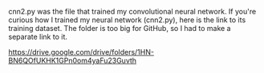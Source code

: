 cnn2.py was the file that trained my convolutional neural network. If you're curious how I trained my neural network (cnn2.py), here is the link to its training dataset. The folder is too big for GitHub, so I had to make a separate link to it.

https://drive.google.com/drive/folders/1HN-BN6QOfUKHK1GPn0om4yaFu23Guvth
